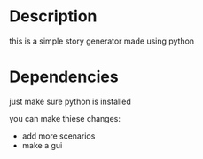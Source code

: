 # Description

this is a simple story generator made using python 

# Dependencies

just make sure python is installed 


you can make thiese changes: 
- add more scenarios
- make a gui 
